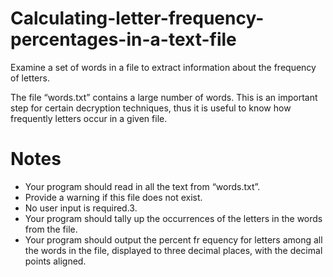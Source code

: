 # Calculating-letter-frequency-percentages-in-a-text-file
Examine a set of words in a file to extract information about the frequency of letters.


The file “words.txt” contains a large number of words. This is an important step for certain decryption techniques, thus it is useful to know how frequently letters occur in a given file.
# Notes
- Your program should read in all the text from “words.txt”. 
- Provide a warning if this file does not exist. 
- No user input is required.3. 
- Your program should tally up the occurrences of the letters in the words from the file.
- Your program should output the percent fr equency for letters among all the words in the file, displayed to three decimal places, with the decimal points aligned.

